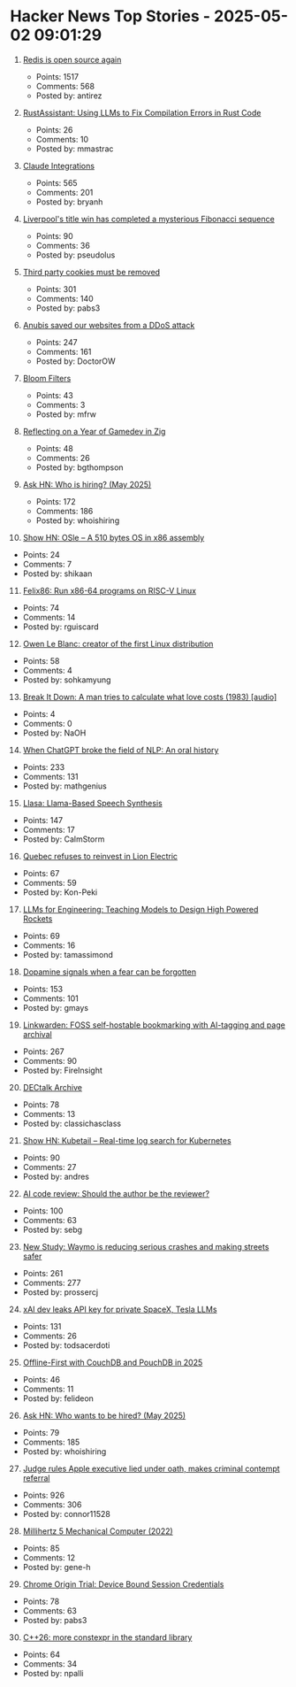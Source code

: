 # Hacker News Top Stories - 2025-05-02 09:01:29

1. [Redis is open source again](https://antirez.com/news/151)
   - Points: 1517
   - Comments: 568
   - Posted by: antirez

2. [RustAssistant: Using LLMs to Fix Compilation Errors in Rust Code](https://www.microsoft.com/en-us/research/publication/rustassistant-using-llms-to-fix-compilation-errors-in-rust-code/)
   - Points: 26
   - Comments: 10
   - Posted by: mmastrac

3. [Claude Integrations](https://www.anthropic.com/news/integrations)
   - Points: 565
   - Comments: 201
   - Posted by: bryanh

4. [Liverpool's title win has completed a mysterious Fibonacci sequence](https://www.bbc.com/future/article/20250425-the-fibonacci-sequence-hidden-in-liverpool-fcs-premier-league-football-title)
   - Points: 90
   - Comments: 36
   - Posted by: pseudolus

5. [Third party cookies must be removed](https://w3ctag.github.io/web-without-3p-cookies/)
   - Points: 301
   - Comments: 140
   - Posted by: pabs3

6. [Anubis saved our websites from a DDoS attack](https://fabulous.systems/posts/2025/05/anubis-saved-our-websites-from-a-ddos-attack/)
   - Points: 247
   - Comments: 161
   - Posted by: DoctorOW

7. [Bloom Filters](https://eli.thegreenplace.net/2025/bloom-filters/)
   - Points: 43
   - Comments: 3
   - Posted by: mfrw

8. [Reflecting on a Year of Gamedev in Zig](https://bgthompson.codeberg.page/blog/one-year-zig-gamedev-reflections/)
   - Points: 48
   - Comments: 26
   - Posted by: bgthompson

9. [Ask HN: Who is hiring? (May 2025)](undefined)
   - Points: 172
   - Comments: 186
   - Posted by: whoishiring

10. [Show HN: OSle – A 510 bytes OS in x86 assembly](https://github.com/shikaan/osle)
   - Points: 24
   - Comments: 7
   - Posted by: shikaan

11. [Felix86: Run x86-64 programs on RISC-V Linux](https://felix86.com/)
   - Points: 74
   - Comments: 14
   - Posted by: rguiscard

12. [Owen Le Blanc: creator of the first Linux distribution](https://lwn.net/Articles/1017846/)
   - Points: 58
   - Comments: 4
   - Posted by: sohkamyung

13. [Break It Down: A man tries to calculate what love costs (1983) [audio]](https://www.thisamericanlife.org/88/numbers/act-five-1)
   - Points: 4
   - Comments: 0
   - Posted by: NaOH

14. [When ChatGPT broke the field of NLP: An oral history](https://www.quantamagazine.org/when-chatgpt-broke-an-entire-field-an-oral-history-20250430/)
   - Points: 233
   - Comments: 131
   - Posted by: mathgenius

15. [Llasa: Llama-Based Speech Synthesis](https://llasatts.github.io/llasatts/)
   - Points: 147
   - Comments: 17
   - Posted by: CalmStorm

16. [Quebec refuses to reinvest in Lion Electric](https://www.thecanadianpressnews.ca/politics/quebec-raises-doubts-about-electrification-as-it-refuses-to-reinvest-in-lion-electric/article_db74eea8-2ec8-5d06-b965-7ea97dd99751.html)
   - Points: 67
   - Comments: 59
   - Posted by: Kon-Peki

17. [LLMs for Engineering: Teaching Models to Design High Powered Rockets](https://arxiv.org/abs/2504.19394)
   - Points: 69
   - Comments: 16
   - Posted by: tamassimond

18. [Dopamine signals when a fear can be forgotten](https://picower.mit.edu/news/dopamine-signals-when-fear-can-be-forgotten)
   - Points: 153
   - Comments: 101
   - Posted by: gmays

19. [Linkwarden: FOSS self-hostable bookmarking with AI-tagging and page archival](https://linkwarden.app/)
   - Points: 267
   - Comments: 90
   - Posted by: FireInsight

20. [DECtalk Archive](https://dectalk.nu/)
   - Points: 78
   - Comments: 13
   - Posted by: classichasclass

21. [Show HN: Kubetail – Real-time log search for Kubernetes](https://github.com/kubetail-org/kubetail)
   - Points: 90
   - Comments: 27
   - Posted by: andres

22. [AI code review: Should the author be the reviewer?](https://www.greptile.com/blog/ai-code-reviews-conflict)
   - Points: 100
   - Comments: 63
   - Posted by: sebg

23. [New Study: Waymo is reducing serious crashes and making streets safer](https://waymo.com/blog/2025/05/waymo-making-streets-safer-for-vru)
   - Points: 261
   - Comments: 277
   - Posted by: prossercj

24. [xAI dev leaks API key for private SpaceX, Tesla LLMs](https://krebsonsecurity.com/2025/05/xai-dev-leaks-api-key-for-private-spacex-tesla-llms/)
   - Points: 131
   - Comments: 26
   - Posted by: todsacerdoti

25. [Offline-First with CouchDB and PouchDB in 2025](https://neighbourhood.ie/blog/2025/03/26/offline-first-with-couchdb-and-pouchdb-in-2025)
   - Points: 46
   - Comments: 11
   - Posted by: felideon

26. [Ask HN: Who wants to be hired? (May 2025)](undefined)
   - Points: 79
   - Comments: 185
   - Posted by: whoishiring

27. [Judge rules Apple executive lied under oath, makes criminal contempt referral](https://www.thebignewsletter.com/p/judge-rules-apple-executive-lied)
   - Points: 926
   - Comments: 306
   - Posted by: connor11528

28. [Millihertz 5 Mechanical Computer (2022)](https://www.srimech.com/MHZ5.html)
   - Points: 85
   - Comments: 12
   - Posted by: gene-h

29. [Chrome Origin Trial: Device Bound Session Credentials](https://developer.chrome.com/blog/dbsc-origin-trial)
   - Points: 78
   - Comments: 63
   - Posted by: pabs3

30. [C++26: more constexpr in the standard library](https://www.sandordargo.com/blog/2025/04/30/cpp26-constexpr-library-changes)
   - Points: 64
   - Comments: 34
   - Posted by: npalli

